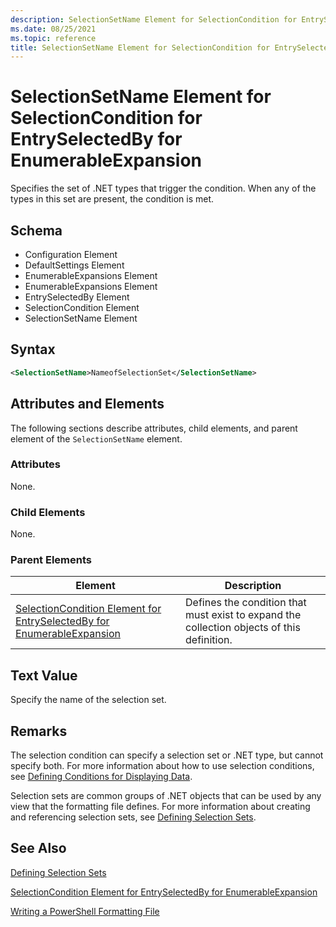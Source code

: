 ```yaml
---
description: SelectionSetName Element for SelectionCondition for EntrySelectedBy for EnumerableExpansion
ms.date: 08/25/2021
ms.topic: reference
title: SelectionSetName Element for SelectionCondition for EntrySelectedBy for EnumerableExpansion
---
```

# SelectionSetName Element for SelectionCondition for EntrySelectedBy for EnumerableExpansion

Specifies the set of .NET types that trigger the condition. When any of the types in this set are
present, the condition is met.

## Schema

- Configuration Element
- DefaultSettings Element
- EnumerableExpansions Element
- EnumerableExpansions Element
- EntrySelectedBy Element
- SelectionCondition Element
- SelectionSetName Element

## Syntax

```xml
<SelectionSetName>NameofSelectionSet</SelectionSetName>
```

## Attributes and Elements

The following sections describe attributes, child elements, and parent element of the
`SelectionSetName` element.

### Attributes

None.

### Child Elements

None.

### Parent Elements

|Element|Description|
|-------------|-----------------|
|[SelectionCondition Element for EntrySelectedBy for EnumerableExpansion](./selectioncondition-element-for-entryselectedby-for-enumerableexpansion-format.md)|Defines the condition that must exist to expand the collection objects of this definition.|

## Text Value

Specify the name of the selection set.

## Remarks

The selection condition can specify a selection set or .NET type, but cannot specify both. For more
information about how to use selection conditions, see [Defining Conditions for Displaying Data](./defining-conditions-for-displaying-data.md).

Selection sets are common groups of .NET objects that can be used by any view that the formatting
file defines. For more information about creating and referencing selection sets, see [Defining Selection Sets](./defining-selection-sets.md).

## See Also

[Defining Selection Sets](./defining-selection-sets.md)

[SelectionCondition Element for EntrySelectedBy for EnumerableExpansion](./selectioncondition-element-for-entryselectedby-for-enumerableexpansion-format.md)

[Writing a PowerShell Formatting File](./writing-a-powershell-formatting-file.md)
